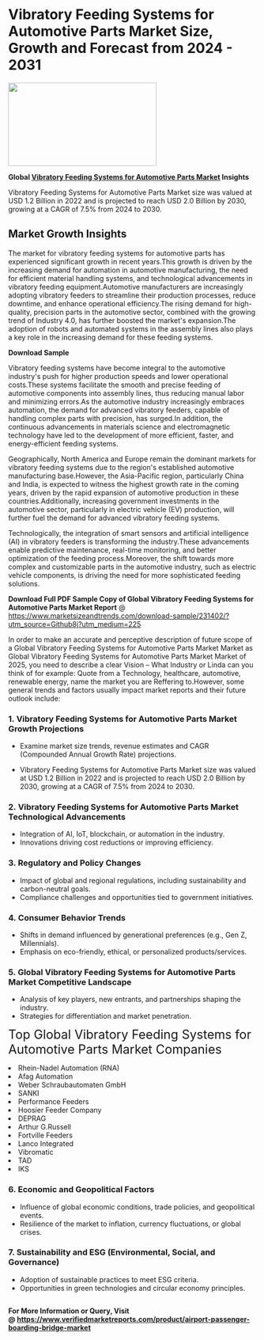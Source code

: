 <H1>Vibratory Feeding Systems for Automotive Parts Market Size, Growth and Forecast from 2024 - 2031</H1><img class="aligncenter size-medium wp-image-584254" src="https://thirdeyenews.in/wp-content/uploads/2024/09/Global-Market-Research-300x168.jpeg" alt="" width="300" height="168" /><p><strong>Global&nbsp;<a href="https://www.marketsizeandtrends.com/download-sample/231402/?utm_source=Github8j?utm_medium=225">Vibratory Feeding Systems for Automotive Parts Market</a> Insights</strong></p><p>Vibratory Feeding Systems for Automotive Parts Market size was valued at USD 1.2 Billion in 2022 and is projected to reach USD 2.0 Billion by 2030, growing at a CAGR of 7.5% from 2024 to 2030.</p><p><h2>Market Growth Insights</h2> <p>The market for vibratory feeding systems for automotive parts has experienced significant growth in recent years.This growth is driven by the increasing demand for automation in automotive manufacturing, the need for efficient material handling systems, and technological advancements in vibratory feeding equipment.Automotive manufacturers are increasingly adopting vibratory feeders to streamline their production processes, reduce downtime, and enhance operational efficiency.The rising demand for high-quality, precision parts in the automotive sector, combined with the growing trend of Industry 4.0, has further boosted the market's expansion.The adoption of robots and automated systems in the assembly lines also plays a key role in the increasing demand for these feeding systems.</p> <p><strong>Download Sample</strong></p> <p>Vibratory feeding systems have become integral to the automotive industry's push for higher production speeds and lower operational costs.These systems facilitate the smooth and precise feeding of automotive components into assembly lines, thus reducing manual labor and minimizing errors.As the automotive industry increasingly embraces automation, the demand for advanced vibratory feeders, capable of handling complex parts with precision, has surged.In addition, the continuous advancements in materials science and electromagnetic technology have led to the development of more efficient, faster, and energy-efficient feeding systems.</p> <p>Geographically, North America and Europe remain the dominant markets for vibratory feeding systems due to the region's established automotive manufacturing base.However, the Asia-Pacific region, particularly China and India, is expected to witness the highest growth rate in the coming years, driven by the rapid expansion of automotive production in these countries.Additionally, increasing government investments in the automotive sector, particularly in electric vehicle (EV) production, will further fuel the demand for advanced vibratory feeding systems.</p> <p>Technologically, the integration of smart sensors and artificial intelligence (AI) in vibratory feeders is transforming the industry.These advancements enable predictive maintenance, real-time monitoring, and better optimization of the feeding process.Moreover, the shift towards more complex and customizable parts in the automotive industry, such as electric vehicle components, is driving the need for more sophisticated feeding solutions.</p> <p><span class=""><strong>Download Full PDF Sample Copy of Global Vibratory Feeding Systems for Automotive Parts Market Report</strong> @ <a href="https://www.marketsizeandtrends.com/download-sample/231402/?utm_source=Github8j?utm_medium=225" target="_blank">https://www.marketsizeandtrends.com/download-sample/231402/?utm_source=Github8j?utm_medium=225</a></span></p><p>In order to make an accurate and perceptive description of future scope of a Global&nbsp;Vibratory Feeding Systems for Automotive Parts Market Market as Global&nbsp;Vibratory Feeding Systems for Automotive Parts Market Market of 2025, you need to describe a clear Vision &ndash; What Industry or Linda can you think of for example: Quote from a Technology, healthcare, automotive, renewable energy, name the market you are Reffering to.However, some general trends and factors usually impact market reports and their future outlook include:</p><h3>1.&nbsp;<strong>Vibratory Feeding Systems for Automotive Parts Market Growth Projections</strong></h3><ul><li>Examine market size trends, revenue estimates and CAGR (Compounded Annual Growth Rate) projections.</li><li><p>Vibratory Feeding Systems for Automotive Parts Market size was valued at USD 1.2 Billion in 2022 and is projected to reach USD 2.0 Billion by 2030, growing at a CAGR of 7.5% from 2024 to 2030.</p></li></ul><h3>2.&nbsp;<strong>Vibratory Feeding Systems for Automotive Parts Market Technological Advancements</strong></h3><ul><li>Integration of AI, IoT, blockchain, or automation in the industry.</li><li>Innovations driving cost reductions or improving efficiency.</li></ul><h3>3.&nbsp;<strong>Regulatory and Policy Changes</strong></h3><ul><li>Impact of global and regional regulations, including sustainability and carbon-neutral goals.</li><li>Compliance challenges and opportunities tied to government initiatives.</li></ul><h3>4.&nbsp;<strong>Consumer Behavior Trends</strong></h3><ul><li>Shifts in demand influenced by generational preferences (e.g., Gen Z, Millennials).</li><li>Emphasis on eco-friendly, ethical, or personalized products/services.</li></ul><h3>5.&nbsp;<strong>Global Vibratory Feeding Systems for Automotive Parts Market Competitive Landscape</strong></h3><ul><li>Analysis of key players, new entrants, and partnerships shaping the industry.</li><li>Strategies for differentiation and market penetration.</li></ul><p data-pm-slice="1 1 []"><span style="color: inherit; font-family: inherit; font-size: 25px;">Top Global Vibratory Feeding Systems for Automotive Parts Market Companies</span></p><div class="" data-test-id=""><p><li>Rhein-Nadel Automation (RNA)</li><li> Afag Automation</li><li> Weber Schraubautomaten GmbH</li><li> SANKI</li><li> Performance Feeders</li><li> Hoosier Feeder Company</li><li> DEPRAG</li><li> Arthur G.Russell</li><li> Fortville Feeders</li><li> Lanco Integrated</li><li> Vibromatic</li><li> TAD</li><li> IKS</li></p></div><h3>6.&nbsp;<strong>Economic and Geopolitical Factors</strong></h3><ul><li>Influence of global economic conditions, trade policies, and geopolitical events.</li><li>Resilience of the market to inflation, currency fluctuations, or global crises.</li></ul><h3>7.&nbsp;<strong>Sustainability and ESG (Environmental, Social, and Governance)</strong></h3><ul><li>Adoption of sustainable practices to meet ESG criteria.</li><li>Opportunities in green technologies and circular economy principles.</li></ul><h2><strong style="font-size: 14px;">For More Information or Query, Visit @&nbsp;</strong><a style="background-color: #ffffff; font-size: 14px;" href="https://www.marketsizeandtrends.com/report/vibratory-feeding-systems-for-automotive-parts-market/" target="_blank">https://www.verifiedmarketreports.com/product/airport-passenger-boarding-bridge-market</a></h2>